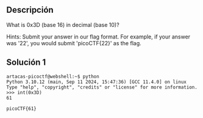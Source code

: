 
## Descripción
What is 0x3D (base 16) in decimal (base 10)?

Hints:
Submit your answer in our flag format. For example, if your answer was '22', you would submit 'picoCTF{22}' as the flag.

## Solución 1
```
artacas-picoctf@webshell:~$ python
Python 3.10.12 (main, Sep 11 2024, 15:47:36) [GCC 11.4.0] on linux
Type "help", "copyright", "credits" or "license" for more information.
>>> int(0x3D)
61

picoCTF{61}

```
